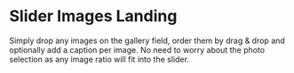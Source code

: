 # Slider Images Landing

Simply drop any images on the gallery field, order them by drag & drop and optionally add a caption per image. No need to worry about the photo selection as any image ratio will fit into the slider.
